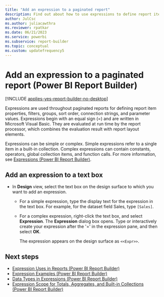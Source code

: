 ```yaml
---
title: "Add an expression to a paginated report"
description: Find out about how to use expressions to define report item properties, filters, and parameter values in Power BI Report Builder.
author: JulCsc
ms.author: juliacawthra
ms.reviewer: rpatkar
ms.date: 06/21/2023
ms.service: powerbi
ms.subservice: report-builder
ms.topic: conceptual
ms.custom: updatefrequency5
---
```

# Add an expression to a paginated report (Power BI Report Builder)

[!INCLUDE [applies-yes-report-builder-no-desktop](../../includes/applies-yes-report-builder-no-desktop.md)]

  Expressions are used throughout paginated reports for defining report item properties, filters, groups, sort order, connection strings, and parameter values. Expressions begin with an equal sign (=) and are written in Microsoft Visual Basic. They are evaluated at run time by the report processor, which combines the evaluation result with report layout elements.  
  
 Expressions can be simple or complex. Simple expressions refer to a single item in a built-in collection. Complex expressions can contain constants, operators, global collection items, and function calls. For more information, see [Expressions &#40;Power BI Report Builder&#41;](./report-builder-expressions.md).
  
## Add an expression to a text box  
  
- In **Design** view, select the text box on the design surface to which you want to add an expression.  
  
    - For a simple expression, type the display text for the expression in the text box. For example, for the dataset field Sales, type `[Sales]`.  
  
    - For a complex expression, right-click the text box, and select **Expression**. The **Expression** dialog box opens. Type or interactively create your expression after the '=' in the expression pane, and then select **OK**.  
  
         The expression appears on the design surface as `<<Expr>>`.  
  
## Next steps

- [Expression Uses in Reports (Power BI Report Builder)](./expression-uses-reports-report-builder.md)
- [Expression Examples (Power BI Report Builder)](./report-builder-expression-examples.md)
- [Data Types in Expressions (Power BI Report Builder)](./data-types-expressions-report-builder.md)
- [Expression Scope for Totals, Aggregates, and Built-in Collections (Power BI Report Builder)](./expression-scope-for-totals-aggregates-and-built-in-collections.md)
  

